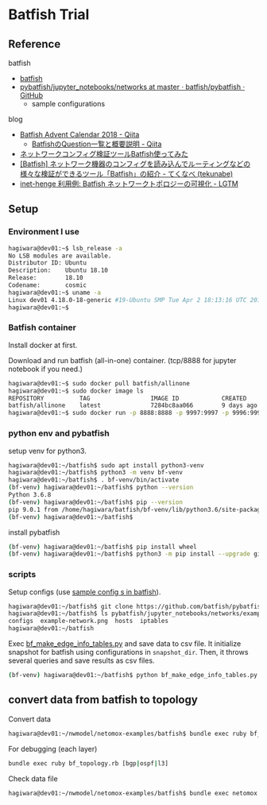 # Batfish Trial

## Reference

batfish
* [batfish](https://www.batfish.org/)
* [pybatfish/jupyter\_notebooks/networks at master · batfish/pybatfish · GitHub](https://github.com/batfish/pybatfish/tree/master/jupyter_notebooks/networks)
  * sample configurations

blog
* [Batfish Advent Calendar 2018 \- Qiita](https://qiita.com/advent-calendar/2018/batfish)
  * [BatfishのQuestion一覧と概要説明 - Qiita](https://qiita.com/tech_kitara/items/be71005ad7b5091d25a4)
* [ネットワークコンフィグ検証ツールBatfish使ってみた](https://ccieojisan.net/post-1803/)
* [[Batfish] ネットワーク機器のコンフィグを読み込んでルーティングなどの様々な検証ができるツール「Batfish」の紹介 - てくなべ (tekunabe)](https://tekunabe.hatenablog.jp/entry/2018/10/25/batfish)
* [inet-henge 利用例: Batfish ネットワークトポロジーの可視化 - LGTM](https://codeout.hatenablog.com/)

## Setup

### Environment I use

```bash
hagiwara@dev01:~$ lsb_release -a
No LSB modules are available.
Distributor ID: Ubuntu
Description:    Ubuntu 18.10
Release:        18.10
Codename:       cosmic
hagiwara@dev01:~$ uname -a
Linux dev01 4.18.0-18-generic #19-Ubuntu SMP Tue Apr 2 18:13:16 UTC 2019 x86_64 x86_64 x86_64 GNU/Linux
hagiwara@dev01:~$ 
```

### Batfish container

Install docker at first.

Download and run batfish (all-in-one) container. (tcp/8888 for jupyter notebook if you need.)
```bash
hagiwara@dev01:~$ sudo docker pull batfish/allinone
hagiwara@dev01:~$ sudo docker image ls
REPOSITORY          TAG                 IMAGE ID            CREATED             SIZE
batfish/allinone    latest              7284bc8aa066        9 days ago          957MB
hagiwara@dev01:~$ sudo docker run -p 8888:8888 -p 9997:9997 -p 9996:9996 batfish/allinone
```

### python env and pybatfish
setup venv for python3.
```bash
hagiwara@dev01:~/batfish$ sudo apt install python3-venv
hagiwara@dev01:~/batfish$ python3 -m venv bf-venv
hagiwara@dev01:~/batfish$ . bf-venv/bin/activate
(bf-venv) hagiwara@dev01:~/batfish$ python --version
Python 3.6.8
(bf-venv) hagiwara@dev01:~/batfish$ pip --version
pip 9.0.1 from /home/hagiwara/batfish/bf-venv/lib/python3.6/site-packages (python 3.6)
(bf-venv) hagiwara@dev01:~/batfish$
```

install pybatfish
```bash
(bf-venv) hagiwara@dev01:~/batfish$ pip install wheel
(bf-venv) hagiwara@dev01:~/batfish$ python3 -m pip install --upgrade git+https://github.com/batfish/pybatfish.git                                               
```

### scripts
Setup configs (use [sample config s in batfish](https://github.com/batfish/pybatfish/tree/master/jupyter_notebooks/networks)).
```bash
hagiwara@dev01:~/batfish$ git clone https://github.com/batfish/pybatfish.git
hagiwara@dev01:~/batfish$ ls pybatfish/jupyter_notebooks/networks/example      
configs  example-network.png  hosts  iptables                                  
hagiwara@dev01:~/batfish
```

Exec [bf_make_edge_info_tables.py](./bf_make_edge_info_tables.py) and save data to csv file.
It initialize snapshot for batfish using configurations in `snapshot_dir`.
Then, it throws several queries and save results as csv files.

```bash
(bf-venv) hagiwara@dev01:~/batfish$ python bf_make_edge_info_tables.py
```

## convert data from batfish to topology
Convert data
```bash
hagiwara@dev01:~/nwmodel/netomox-examples/batfish$ bundle exec ruby bf_topology.rb > ../public/model/bf_trial.json
```
For debugging (each layer)
```bash
bundle exec ruby bf_topology.rb [bgp|ospf|l3] 
```

Check data file
```bash
hagiwara@dev01:~/nwmodel/netomox-examples/batfish$ bundle exec netomox check ../public/model/bf_trial.json
```
